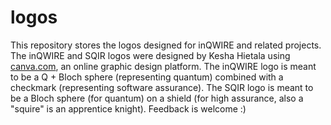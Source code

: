 # logos

This repository stores the logos designed for inQWIRE and related projects. The inQWIRE and SQIR logos were designed by Kesha Hietala using [canva.com](https://www.canva.com/), an online graphic design platform. The inQWIRE logo is meant to be a Q + Bloch sphere (representing quantum) combined with a checkmark (representing software assurance). The SQIR logo is meant to be a Bloch sphere (for quantum) on a shield (for high assurance, also a "squire" is an apprentice knight). Feedback is welcome :) 
